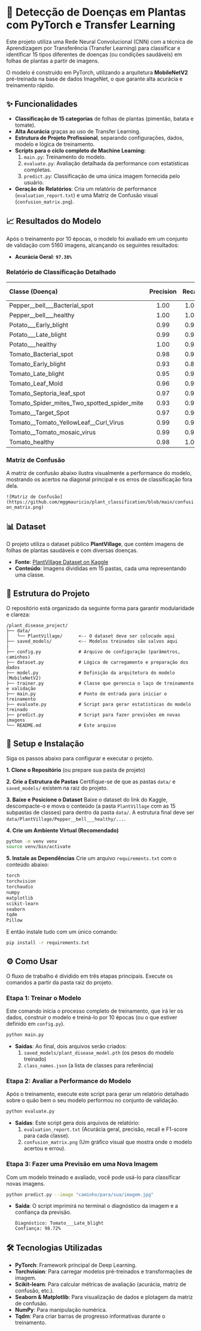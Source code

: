 
# 🌿 Detecção de Doenças em Plantas com PyTorch e Transfer Learning

Este projeto utiliza uma Rede Neural Convolucional (CNN) com a técnica de Aprendizagem por Transferência (Transfer Learning) para classificar e identificar 15 tipos diferentes de doenças (ou condições saudáveis) em folhas de plantas a partir de imagens.

O modelo é construído em PyTorch, utilizando a arquitetura **MobileNetV2** pré-treinada na base de dados ImageNet, o que garante alta acurácia e treinamento rápido.

## ✨ Funcionalidades

- **Classificação de 15 categorias** de folhas de plantas (pimentão, batata e tomate).
- **Alta Acurácia** graças ao uso de Transfer Learning.
- **Estrutura de Projeto Profissional**, separando configurações, dados, modelo e lógica de treinamento.
- **Scripts para o ciclo completo de Machine Learning:**
    1.  `main.py`: Treinamento do modelo.
    2.  `evaluate.py`: Avaliação detalhada da performance com estatísticas completas.
    3.  `predict.py`: Classificação de uma única imagem fornecida pelo usuário.
- **Geração de Relatórios**: Cria um relatório de performance (`evaluation_report.txt`) e uma Matriz de Confusão visual (`confusion_matrix.png`).

## 📈 Resultados do Modelo

Após o treinamento por 10 épocas, o modelo foi avaliado em um conjunto de validação com 5160 imagens, alcançando os seguintes resultados:

- **Acurácia Geral**: **`97.38%`**

### Relatório de Classificação Detalhado

| Classe (Doença) | Precision | Recall | F1-Score |
| :--- | :---: | :---: | :---: |
| Pepper__bell___Bacterial_spot | 1.00 | 1.00 | 1.00 |
| Pepper__bell___healthy | 1.00 | 1.00 | 1.00 |
| Potato___Early_blight | 0.99 | 0.99 | 0.99 |
| Potato___Late_blight | 0.99 | 0.98 | 0.99 |
| Potato___healthy | 1.00 | 0.98 | 0.99 |
| Tomato_Bacterial_spot | 0.98 | 0.98 | 0.98 |
| Tomato_Early_blight | 0.93 | 0.89 | 0.91 |
| Tomato_Late_blight | 0.95 | 0.97 | 0.96 |
| Tomato_Leaf_Mold | 0.96 | 0.99 | 0.98 |
| Tomato_Septoria_leaf_spot | 0.97 | 0.93 | 0.95 |
| Tomato_Spider_mites_Two_spotted_spider_mite | 0.93 | 0.99 | 0.96 |
| Tomato__Target_Spot | 0.97 | 0.90 | 0.93 |
| Tomato__Tomato_YellowLeaf__Curl_Virus | 0.99 | 0.99 | 0.99 |
| Tomato__Tomato_mosaic_virus | 0.99 | 0.97 | 0.98 |
| Tomato_healthy | 0.98 | 1.00 | 0.99 |

### Matriz de Confusão

A matriz de confusão abaixo ilustra visualmente a performance do modelo, mostrando os acertos na diagonal principal e os erros de classificação fora dela.


`![Matriz de Confusão](https://github.com/mggmauricio/plant_classification/blob/main/confusion_matrix.png)`


## 📊 Dataset

O projeto utiliza o dataset público **PlantVillage**, que contém imagens de folhas de plantas saudáveis e com diversas doenças.

- **Fonte**: [PlantVillage Dataset on Kaggle](https://www.kaggle.com/datasets/emmarex/plantdisease/)
- **Conteúdo**: Imagens divididas em 15 pastas, cada uma representando uma classe.

## 📂 Estrutura do Projeto

O repositório está organizado da seguinte forma para garantir modularidade e clareza:

```
/plant_disease_project/
├── data/
│   └── PlantVillage/      <-- O dataset deve ser colocado aqui
├── saved_models/          <-- Modelos treinados são salvos aqui
|
├── config.py              # Arquivo de configuração (parâmetros, caminhos)
├── dataset.py             # Lógica de carregamento e preparação dos dados
├── model.py               # Definição da arquitetura do modelo (MobileNetV2)
├── trainer.py             # Classe que gerencia o laço de treinamento e validação
├── main.py                # Ponto de entrada para iniciar o treinamento
├── evaluate.py            # Script para gerar estatísticas do modelo treinado
├── predict.py             # Script para fazer previsões em novas imagens
└── README.md              # Este arquivo
```

## 🚀 Setup e Instalação

Siga os passos abaixo para configurar e executar o projeto.

**1. Clone o Repositório** (ou prepare sua pasta de projeto)

**2. Crie a Estrutura de Pastas**
Certifique-se de que as pastas `data/` e `saved_models/` existem na raiz do projeto.

**3. Baixe e Posicione o Dataset**
Baixe o dataset do link do Kaggle, descompacte-o e mova o conteúdo (a pasta `PlantVillage` com as 15 subpastas de classes) para dentro da pasta `data/`. A estrutura final deve ser `data/PlantVillage/Pepper__bell___healthy/...`.

**4. Crie um Ambiente Virtual (Recomendado)**
```bash
python -m venv venv
source venv/bin/activate
```

**5. Instale as Dependências**
Crie um arquivo `requirements.txt` com o conteúdo abaixo:
```txt
torch
torchvision
torchaudio
numpy
matplotlib
scikit-learn
seaborn
tqdm
Pillow
```
E então instale tudo com um único comando:
```bash
pip install -r requirements.txt
```

## ⚙️ Como Usar

O fluxo de trabalho é dividido em três etapas principais. Execute os comandos a partir da pasta raiz do projeto.

### **Etapa 1: Treinar o Modelo**

Este comando inicia o processo completo de treinamento, que irá ler os dados, construir o modelo e treiná-lo por 10 épocas (ou o que estiver definido em `config.py`).

```bash
python main.py
```
- **Saídas**: Ao final, dois arquivos serão criados:
    1.  `saved_models/plant_disease_model.pth` (os pesos do modelo treinado)
    2.  `class_names.json` (a lista de classes para referência)

### **Etapa 2: Avaliar a Performance do Modelo**

Após o treinamento, execute este script para gerar um relatório detalhado sobre o quão bem o seu modelo performou no conjunto de validação.

```bash
python evaluate.py
```
- **Saídas**: Este script gera dois arquivos de relatório:
    1.  `evaluation_report.txt` (Acurácia geral, precisão, recall e F1-score para cada classe).
    2.  `confusion_matrix.png` (Um gráfico visual que mostra onde o modelo acertou e errou).

### **Etapa 3: Fazer uma Previsão em uma Nova Imagem**

Com um modelo treinado e avaliado, você pode usá-lo para classificar novas imagens.

```bash
python predict.py --image "caminho/para/sua/imagem.jpg"
```
- **Saída**: O script imprimirá no terminal o diagnóstico da imagem e a confiança da previsão.
  ```
  Diagnóstico: Tomato___Late_blight
  Confiança: 98.72%
  ```

## 🛠️ Tecnologias Utilizadas

- **PyTorch**: Framework principal de Deep Learning.
- **Torchvision**: Para carregar modelos pré-treinados e transformações de imagem.
- **Scikit-learn**: Para calcular métricas de avaliação (acurácia, matriz de confusão, etc.).
- **Seaborn & Matplotlib**: Para visualização de dados e plotagem da matriz de confusão.
- **NumPy**: Para manipulação numérica.
- **Tqdm**: Para criar barras de progresso informativas durante o treinamento.